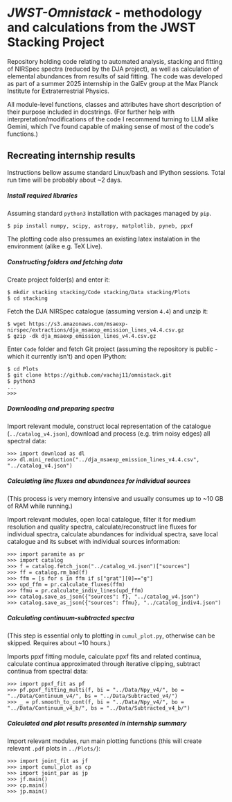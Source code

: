 # *JWST-Omnistack* - methodology and calculations from the JWST Stacking Project

Repository holding code relating to automated analysis, stacking and fitting of NIRSpec spectra (reduced by the DJA project), as well as calculation of elemental abundances from results of said fitting. The code was developed as part of a summer 2025 internship in the GalEv group at the Max Planck Institute for Extraterrestrial Physics. 

All module-level functions, classes and attributes have short description of their purpose included in docstrings. (For further help with interpretation/modifications of the code I recommend turning to LLM alike Gemini, which I've found capable of making sense of most of the code's functions.) 

## Recreating internship results

Instructions bellow assume standard Linux/bash and IPython sessions. Total run time will be probably about ~2 days.

##### Install required libraries

Assuming standard `python3` installation with packages managed by `pip`.

    $ pip install numpy, scipy, astropy, matplotlib, pyneb, ppxf

The plotting code also pressumes an existing latex instalation in the environment (alike e.g. TeX Live).

##### Constructing folders and fetching data

Create project folder(s) and enter it:

    $ mkdir stacking stacking/Code stacking/Data stacking/Plots
    $ cd stacking

Fetch the DJA NIRSpec catalogue (assuming version `4.4`) and unzip it:

    $ wget https://s3.amazonaws.com/msaexp-nirspec/extractions/dja_msaexp_emission_lines_v4.4.csv.gz
    $ gzip -dk dja_msaexp_emission_lines_v4.4.csv.gz

Enter `Code` folder and fetch Git project (assuming the repository is public - which it currently isn't) and open IPython:

    $ cd Plots
    $ git clone https://github.com/vachaj11/omnistack.git
    $ python3
    ...
    >>>

##### Downloading and preparing spectra

Import relevant module, construct local representation of the catalogue (`../catalog_v4.json`), download and process (e.g. trim noisy edges) all spectral data:

    >>> import download as dl
    >>> dl.mini_reduction("../dja_msaexp_emission_lines_v4.4.csv", "../catalog_v4.json")

##### Calculating line fluxes and abundances for individual sources

(This process is very memory intensive and usually consumes up to ~10 GB of RAM while running.)

Import relevant modules, open local catalogue, filter it for medium resolution and quality spectra, calculate/reconstruct line fluxes for individual spectra, calculate abundances for individual spectra, save local catalogue and its subset with individual sources information:

    >>> import paramite as pr
    >>> import catalog
    >>> f = catalog.fetch_json("../catalog_v4.json")["sources"]
    >>> ff = catalog.rm_bad(f)
    >>> ffm = [s for s in ffm if s["grat"][0]=="g"]
    >>> upd_ffm = pr.calculate_fluxes(ffm)
    >>> ffmu = pr.calculate_indiv_lines(upd_ffm)
    >>> catalog.save_as_json({"sources": f}, "../catalog_v4.json")
    >>> catalog.save_as_json({"sources": ffmu}, "../catalog_indiv4.json")

##### Calculating continuum-subtracted spectra

(This step is essential only to plotting in `cumul_plot.py`, otherwise can be skipped. Requires about ~10 hours.)

Imports ppxf fitting module, calculate ppxf fits and related continua, calculate continua approximated through iterative clipping, subtract continua from spectral data:

    >>> import ppxf_fit as pf
    >>> pf.ppxf_fitting_multi(f, bi = "../Data/Npy_v4/", bo = "../Data/Continuum_v4/", bs = "../Data/Subtracted_v4/")
    >>> _ = pf.smooth_to_cont(f, bi = "../Data/Npy_v4/", bo = "../Data/Continuum_v4_b/", bs = "../Data/Subtracted_v4_b/")

##### Calculated and plot results presented in internship summary

Import relevant modules, run main plotting functions (this will create relevant `.pdf` plots in `../Plots/`):

    >>> import joint_fit as jf
    >>> import cumul_plot as cp
    >>> import joint_par as jp
    >>> jf.main()
    >>> cp.main()
    >>> jp.main()
